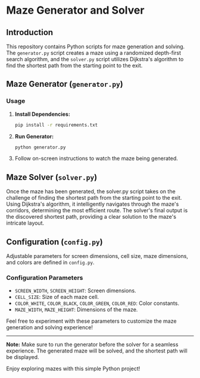 # Maze Generator and Solver

## Introduction

This repository contains Python scripts for maze generation and solving. The `generator.py` script creates a maze using a randomized depth-first search algorithm, and the `solver.py` script utilizes Dijkstra's algorithm to find the shortest path from the starting point to the exit.

## Maze Generator (`generator.py`)

### Usage

1. **Install Dependencies:**
   ```bash
   pip install -r requirements.txt
   ```

2. **Run Generator:**
   ```bash
   python generator.py
   ```

3. Follow on-screen instructions to watch the maze being generated.

## Maze Solver (`solver.py`)

Once the maze has been generated, the solver.py script takes on the challenge of finding the shortest path from the starting point to the exit. Using Dijkstra's algorithm, it intelligently navigates through the maze's corridors, determining the most efficient route. The solver's final output is the discovered shortest path, providing a clear solution to the maze's intricate layout.

## Configuration (`config.py`)

Adjustable parameters for screen dimensions, cell size, maze dimensions, and colors are defined in `config.py`.

### Configuration Parameters

- `SCREEN_WIDTH`, `SCREEN_HEIGHT`: Screen dimensions.
- `CELL_SIZE`: Size of each maze cell.
- `COLOR_WHITE`, `COLOR_BLACK`, `COLOR_GREEN`, `COLOR_RED`: Color constants.
- `MAZE_WIDTH`, `MAZE_HEIGHT`: Dimensions of the maze.

Feel free to experiment with these parameters to customize the maze generation and solving experience!

---

**Note:** Make sure to run the generator before the solver for a seamless experience. The generated maze will be solved, and the shortest path will be displayed.

Enjoy exploring mazes with this simple Python project!